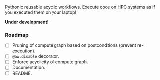 Pythonic reusable acyclic workflows. Execute code on HPC systems as if you executed them on your laptop!

**Under development!**

### Roadmap

- [ ] Pruning of compute graph based on postconditions (prevent re-execution).
- [ ] `@aw.disable` decorator.
- [ ] Enforce acyclicity of compute graph.
- [ ] Documentation.
- [ ] README.
